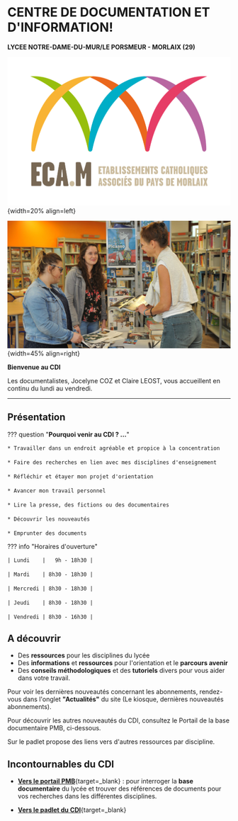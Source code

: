 


# CENTRE DE DOCUMENTATION ET D'INFORMATION! 
**LYCEE NOTRE-DAME-DU-MUR/LE PORSMEUR - MORLAIX (29)**

![logo ECAM](./images/logo_ecam.jpg "logo"){width=20% align=left}

![vue du CDI](./images/CDI_accueil_01.jpg "CDI"){width=45% align=right}

**Bienvenue au CDI**

Les documentalistes, Jocelyne COZ et Claire LEOST, vous accueillent en continu du lundi au vendredi.

-------
## Présentation

??? question "**Pourquoi venir au CDI ? ...**"

    * Travailler dans un endroit agréable et propice à la concentration

    * Faire des recherches en lien avec mes disciplines d'enseignement

    * Réfléchir et étayer mon projet d'orientation

    * Avancer mon travail personnel

    * Lire la presse, des fictions ou des documentaires

    * Découvrir les nouveautés

    * Emprunter des documents



??? info "Horaires d'ouverture"
        
    | Lundi    |   9h - 18h30 |
    
    | Mardi    | 8h30 - 18h30 |
    
    | Mercredi | 8h30 - 18h30 |
    
    | Jeudi    | 8h30 - 18h30 |
    
    | Vendredi | 8h30 - 16h30 |
  
## A découvrir

- Des **ressources** pour les disciplines du lycée
- Des **informations** et **ressources** pour l'orientation et le **parcours avenir**
- Des **conseils méthodologiques** et des **tutoriels** divers pour vous aider dans votre travail.
    
Pour voir les dernières nouveautés concernant les abonnements, rendez-vous dans l'onglet **"Actualités"** du site (Le kiosque, dernières nouveautés abonnements).

Pour découvrir les autres nouveautés du CDI, consultez le Portail de la base documentaire PMB, ci-dessous.

Sur le padlet propose des liens vers d'autres ressources par discipline.

## Incontournables du CDI
   * [**Vers le portail PMB**](https://ecmorlaix.basecdi.fr/pmb/opac_css/){target=_blank} : pour interroger la **base documentaire** du lycée et trouver des références de documents pour vos recherches dans les différentes disciplines.

   * [**Vers le padlet du CDI**](https://padlet.com/cdinddmporsmeur/CDI){target=_blank}


 

